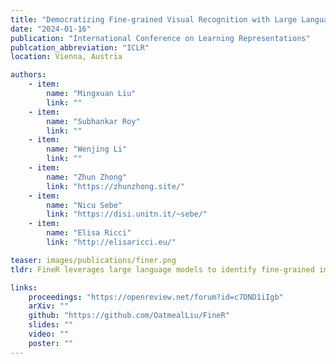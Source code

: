 ```yaml
---
title: "Democratizing Fine-grained Visual Recognition with Large Language Models"
date: "2024-01-16"
publication: "International Conference on Learning Representations"
publcation_abbreviation: "ICLR"
location: Vienna, Austria

authors:
    - item: 
        name: "Mingxuan Liu"
        link: ""
    - item: 
        name: "Subhankar Roy"
        link: ""
    - item: 
        name: "Wenjing Li"
        link: ""
    - item: 
        name: "Zhun Zhong"
        link: "https://zhunzhong.site/"
    - item:
        name: "Nicu Sebe"
        link: "https://disi.unitn.it/~sebe/"
    - item: 
        name: "Elisa Ricci"
        link: "http://elisaricci.eu/"

teaser: images/publications/finer.png
tldr: FineR leverages large language models to identify fine-grained image categories without expert annotations, by interpreting visual attributes as text. This allows it to reason about subtle differences between species or objects, outperforming current FGVR methods.

links:
    proceedings: "https://openreview.net/forum?id=c7DND1iIgb"
    arXiv: ""
    github: "https://github.com/OatmealLiu/FineR"
    slides: ""
    video: ""
    poster: ""
---
```

